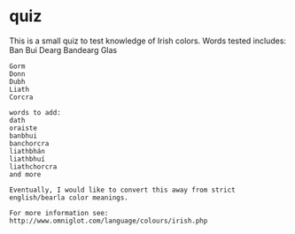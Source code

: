 # quiz

This is a small quiz to test knowledge of Irish colors. Words tested includes:
Ban
Bui
Dearg
Bandearg
Glas

~~~ cut from project
Gorm
Donn
Dubh
Liath
Corcra

words to add:
dath
oraiste
banbhui
banchorcra
liathbhán
liathbhuí 
liathchorcra
and more

Eventually, I would like to convert this away from strict english/bearla color meanings.

For more information see: http://www.omniglot.com/language/colours/irish.php

